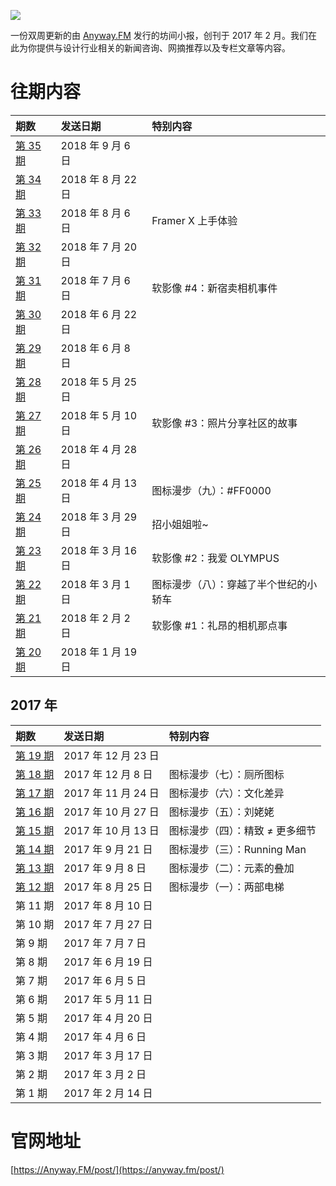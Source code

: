![](https://raw.githubusercontent.com/JJYing/Anyway-Post/master/assets/anyway-post-logo.png)


一份双周更新的由 [Anyway.FM](http://anyway.fm/) 发行的坊间小报，创刊于 2017 年 2 月。我们在此为你提供与设计行业相关的新闻咨询、网摘推荐以及专栏文章等内容。

# 往期内容

| 期数 | 发送日期 | 特别内容 |
|:--|:--|:--|
| [第 35 期](https://github.com/Anyway-Design/Anyway.Post/blob/master/Posts/Markdown/%2335.md) | 2018 年 9 月 6 日 | |
| [第 34 期](https://github.com/Anyway-Design/Anyway.Post/blob/master/Posts/Markdown/%2334.md) | 2018 年 8 月 22 日 | |
| [第 33 期](https://github.com/Anyway-Design/Anyway.Post/blob/master/Posts/Markdown/%2333.md) | 2018 年 8 月 6 日 | Framer X 上手体验 |
| [第 32 期](https://github.com/Anyway-Design/Anyway.Post/blob/master/Posts/Markdown/%2332.md) | 2018 年 7 月 20 日 | |
| [第 31 期](https://github.com/Anyway-Design/Anyway.Post/blob/master/Posts/Markdown/%2331.md) | 2018 年 7 月 6 日 | 软影像 #4：新宿卖相机事件 |
| [第 30 期](https://github.com/Anyway-Design/Anyway.Post/blob/master/Posts/Markdown/%2330.md) | 2018 年 6 月 22 日 | |
| [第 29 期](https://github.com/Anyway-Design/Anyway.Post/blob/master/Posts/Markdown/%2329.md) | 2018 年 6 月 8 日 | |
| [第 28 期](https://github.com/Anyway-Design/Anyway.Post/blob/master/Posts/Markdown/%2328.md) | 2018 年 5 月 25 日 | |
| [第 27 期](https://github.com/Anyway-Design/Anyway.Post/blob/master/Posts/Markdown/%2327.md) | 2018 年 5 月 10 日 | 软影像 #3：照片分享社区的故事 |
| [第 26 期](https://github.com/Anyway-Design/Anyway.Post/blob/master/Posts/Markdown/%2326.md) | 2018 年 4 月 28 日 | |
| [第 25 期](https://github.com/Anyway-Design/Anyway.Post/blob/master/Posts/Markdown/%2325.md) | 2018 年 4 月 13 日 | 图标漫步（九）：#FF0000 |
| [第 24 期](https://github.com/Anyway-Design/Anyway.Post/blob/master/Posts/Markdown/%2324.md) | 2018 年 3 月 29 日 | 招小姐姐啦~ |
| [第 23 期](https://github.com/Anyway-Design/Anyway.Post/blob/master/Posts/Markdown/%2323.md) | 2018 年 3 月 16 日 | 软影像 #2：我爱 OLYMPUS |
| [第 22 期](https://github.com/Anyway-Design/Anyway.Post/blob/master/Posts/Markdown/%2322.md) | 2018 年 3 月 1 日 | 图标漫步（八）：穿越了半个世纪的小轿车 |
| [第 21 期](https://github.com/Anyway-Design/Anyway.Post/blob/master/Posts/Markdown/%2321.md) | 2018 年 2 月 2 日 | 软影像 #1：礼昂的相机那点事 |
| [第 20 期](https://github.com/Anyway-Design/Anyway.Post/blob/master/Posts/Markdown/%2320.md) | 2018 年 1 月 19 日 |  |

## 2017 年
| 期数 | 发送日期 | 特别内容 |
|:--|:--|:--|
| [第 19 期](https://github.com/Anyway-Design/Anyway.Post/blob/master/Posts/Markdown/%2319.md) | 2017 年 12 月 23 日 |  |
| [第 18 期](https://github.com/Anyway-Design/Anyway.Post/blob/master/Posts/Markdown/%2318.md) | 2017 年 12 月 8 日 | 图标漫步（七）：厕所图标 |
| [第 17 期](https://github.com/Anyway-Design/Anyway.Post/blob/master/Posts/Markdown/%2317.md) | 2017 年 11 月 24 日 | 图标漫步（六）：文化差异 |
| [第 16 期](https://github.com/Anyway-Design/Anyway.Post/blob/master/Posts/Markdown/%2316.md) | 2017 年 10 月 27 日 | 图标漫步（五）：刘姥姥 |
| [第 15 期](https://github.com/Anyway-Design/Anyway.Post/blob/master/Posts/Markdown/%2315.md) | 2017 年 10 月 13 日 | 图标漫步（四）：精致 ≠ 更多细节 |
| [第 14 期](https://github.com/Anyway-Design/Anyway.Post/blob/master/Posts/Markdown/%2314.md) | 2017 年 9 月 21 日 | 图标漫步（三）：Running Man |
| [第 13 期](https://github.com/Anyway-Design/Anyway.Post/blob/master/Posts/Markdown/%2313.md) | 2017 年 9 月 8 日 | 图标漫步（二）：元素的叠加 |
| [第 12 期](https://github.com/Anyway-Design/Anyway.Post/blob/master/Posts/Markdown/%2312.md) | 2017 年 8 月 25 日 | 图标漫步（一）：两部电梯 |
| 第 11 期 | 2017 年 8 月 10 日 | |
| 第 10 期 | 2017 年 7 月 27 日 | |
| 第 9 期 | 2017 年 7 月 7 日 | |
| 第 8 期 | 2017 年 6 月 19 日 | |
| 第 7 期 | 2017 年 6 月 5 日 | |
| 第 6 期 | 2017 年 5 月 11 日 | |
| 第 5 期 | 2017 年 4 月 20 日 | |
| 第 4 期 | 2017 年 4 月 6 日 | |
| 第 3 期 | 2017 年 3 月 17 日 | |
| 第 2 期 | 2017 年 3 月 2 日 | |
| 第 1 期 | 2017 年 2 月 14 日 | |


# 官网地址
[https://Anyway.FM/post/](https://anyway.fm/post/)
